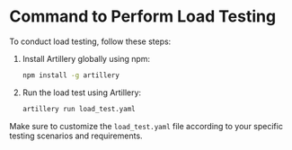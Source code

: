 # Command to Perform Load Testing

To conduct load testing, follow these steps:

1. Install Artillery globally using npm:

    ```bash
    npm install -g artillery
    ```

2. Run the load test using Artillery:

    ```bash
    artillery run load_test.yaml
    ```

Make sure to customize the `load_test.yaml` file according to your specific testing scenarios and requirements.
